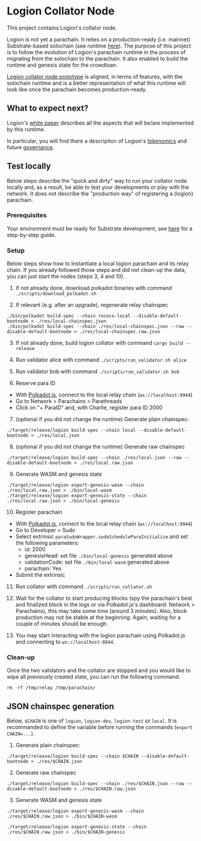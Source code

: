 # Logion Collator Node

This project contains Logion's collator node.

Logion is not yet a parachain. It relies on a production-ready (i.e. mainnet) Substrate-based
solochain (see runtime [here](https://github.com/logion-network/logion-node)). The purpose of
this project is to follow the evolution of Logion's parachain runtime in the process of
migrating from the solochain to the parachain. It also enabled to build the runtime
and genesis state for the crowdloan.

[Logion collator node prototype](https://github.com/logion-network/logion-collator-prototype) is aligned,
in terms of features, with the solochain runtime and is a better representation of what this runtime
will look like once the parachain becomes production-ready.

## What to expect next?

Logion's [white paper](https://docs.logion.network/logion-white-paper/) describes all the aspects that
will be/are implemented by this runtime.

In particular, you will find there a descripiton of Logion's [tokenomics](https://docs.logion.network/logion-white-paper/tokenomics/introduction-to-logion-tokenomics)
and future [governance](https://docs.logion.network/logion-white-paper/governance/the-logion-governance-model-in-a-nutshell).

## Test locally

Below steps describe the "quick and dirty" way to run your collator node locally and, as a result, be able to test your developments
or play with the network. It does not describe the "production way" of registering a (logion) parachain.

### Prerequisites

Your environment must be ready for Substrate development, see
[here](https://docs.substrate.io/tutorials/v3/create-your-first-substrate-chain/#install-rust-and-the-rust-toolchain)
for a step-by-step guide.

### Setup

Below steps show how to instantiate a local logion parachain and its relay chain. If you already followed those steps
and did not clean-up the data, you can just start the nodes (steps 3, 4 and 10).

1. If not already done, download polkadot binaries with command `./scripts/download_polkadot.sh`

2. If relevant (e.g. after an upgrade), regenerate relay chainspec

```
./bin/polkadot build-spec --chain rococo-local --disable-default-bootnode > ./res/local-chainspec.json
./bin/polkadot build-spec --chain ./res/local-chainspec.json --raw --disable-default-bootnode > ./res/local-chainspec.raw.json
```

3. If not already done, build logion collator with command `cargo build --release`

4. Run validator alice with command `./scripts/run_validator.sh alice`

5. Run validator bob with command `./scripts/run_validator.sh bob`

6. Reserve para ID

- With [Polkadot.js](https://polkadot.js.org/apps), connect to the local relay chain (`ws://localhost:9944`)
- Go to Network > Parachains > Parathreads
- Click on "+ ParaID" and, with Charlie, register para ID 2000

7. (optional if you did not change the runtime) Generate plain chainspec:

```
./target/release/logion build-spec --chain local --disable-default-bootnode > ./res/local.json
```

8. (optional if you did not change the runtime) Generate raw chainspec

```
./target/release/logion build-spec --chain ./res/local.json --raw --disable-default-bootnode > ./res/local.raw.json
```

9. Generate WASM and genesis state

```
./target/release/logion export-genesis-wasm --chain ./res/local.raw.json > ./bin/local-wasm
./target/release/logion export-genesis-state --chain ./res/local.raw.json > ./bin/local-genesis
```

10. Register parachain

- With [Polkadot.js](https://polkadot.js.org/apps), connect to the local relay chain (`ws://localhost:9944`)
- Go to Developer > Sudo
- Select extrinsic `paraSudoWrapper.sudoScheduleParaInitialize` and set the following parameters:
    - id: 2000
    - genesisHead: set file `./bin/local-genesis` generated above
    - validationCode: set file `./bin/local-wasm` generated above
    - parachain: Yes
- Submit the extrinsic

11. Run collator with command `./scripts/run_collator.sh`

12. Wait for the collator to start producing blocks (spy the parachain's best and finalized block in the logs
or via Polkadot.js's dashboard: Network > Parachains), this may take some time (around 3 minutes). Also, block production
may not be stable at the beginning. Again, waiting for a couple of minutes should be enough.

13. You may start interacting with the logion parachain using Polkadot.js and connecting to `ws://localhost:8844`.

### Clean-up

Once the two validators and the collator are stopped and you would like to wipe all previously created state,
you can run the following command:

```
rm -rf /tmp/relay /tmp/parachain/
```

## JSON chainspec generation

Below, `$CHAIN` is one of `logion`, `logion-dev`, `logion-test` or `local`. It is recommanded to define the variable before running the commands (`export CHAIN=...`).

1. Generate plain chainspec:

```
./target/release/logion build-spec --chain $CHAIN --disable-default-bootnode > ./res/$CHAIN.json
```

2. Generate raw chainspec

```
./target/release/logion build-spec --chain ./res/$CHAIN.json --raw --disable-default-bootnode > ./res/$CHAIN.raw.json
```

3. Generate WASM and genesis state

```
./target/release/logion export-genesis-wasm --chain ./res/$CHAIN.raw.json > ./bin/$CHAIN-wasm
```

```
./target/release/logion export-genesis-state --chain ./res/$CHAIN.raw.json > ./bin/$CHAIN-genesis
```
